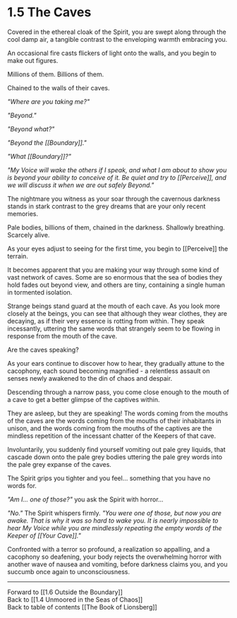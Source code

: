 # 1.5 The Caves

Covered in the ethereal cloak of the Spirit, you are swept along through the cool damp air, a tangible contrast to the enveloping warmth embracing you. 

An occasional fire casts flickers of light onto the walls, and you begin to make out figures. 

Millions of them. Billions of them. 

Chained to the walls of their caves. 

_"Where are you taking me?"_

_"Beyond."_

_"Beyond what?"_

_"Beyond the [[Boundary]]."_

_"What [[Boundary]]?"_

_"My Voice will wake the others if I speak, and what I am about to show you is beyond your ability to conceive of it. Be quiet and try to [[Perceive]], and we will discuss it when we are out safely Beyond."_

The nightmare you witness as your soar through the cavernous darkness stands in stark contrast to the grey dreams that are your only recent memories. 

Pale bodies, billions of them, chained in the darkness. Shallowly breathing. Scarcely alive. 

As your eyes adjust to seeing for the first time, you begin to [[Perceive]] the terrain. 

It becomes apparent that you are making your way through some kind of vast network of caves. Some are so enormous that the sea of bodies they hold fades out beyond view, and others are tiny, containing a single human in tormented isolation. 

Strange beings stand guard at the mouth of each cave. As you look more closely at the beings, you can see that although they wear clothes, they are decaying, as if their very essence is rotting from within. They speak incessantly, uttering the same words that strangely seem to be flowing in response from the mouth of the cave. 

Are the caves speaking? 

As your ears continue to discover how to hear, they gradually attune to the cacophony, each sound becoming magnified - a relentless assault on senses newly awakened to the din of chaos and despair.

Descending through a narrow pass, you come close enough to the mouth of a cave to get a better glimpse of the captives within. 

They are asleep, but they are speaking! The words coming from the mouths of the caves are the words coming from the mouths of their inhabitants in unison, and the words coming from the mouths of the captives are the mindless repetition of the incessant chatter of the Keepers of that cave. 

Involuntarily, you suddenly find yourself vomiting out pale grey liquids, that cascade down onto the pale grey bodies uttering the pale grey words into the pale grey expanse of the caves.

The Spirit grips you tighter and you feel... something that you have no words for. 

_"Am I... one of those?"_ you ask the Spirit with horror...

_"No."_ The Spirit whispers firmly. _"You were one of those, but now you are awake. That is why it was so hard to wake you. It is nearly impossible to hear My Voice while you are mindlessly repeating the empty words of the Keeper of [[Your Cave]]."_

Confronted with a terror so profound, a realization so appalling, and a cacophony so deafening, your body rejects the overwhelming horror with another wave of nausea and vomiting, before darkness claims you, and you succumb once again to unconsciousness.

___

Forward to [[1.6 Outside the Boundary]]  
Back to [[1.4 Unmoored in the Seas of Chaos]]  
Back to table of contents [[The Book of Lionsberg]]  
